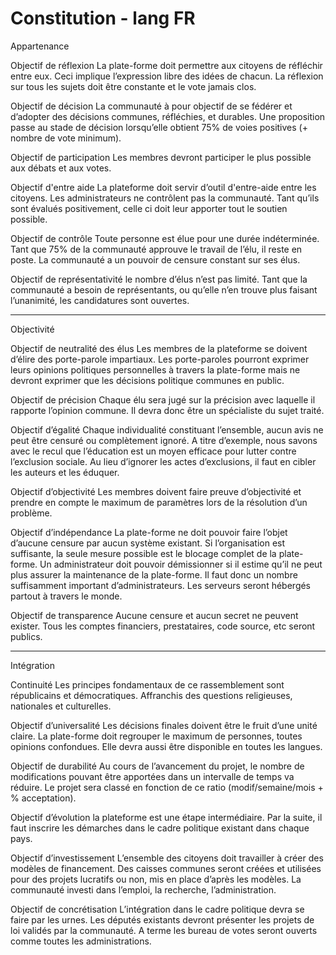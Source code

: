 # Constitution - lang FR

Appartenance

Objectif de réflexion
La plate-forme doit permettre aux citoyens de réfléchir entre eux. Ceci implique l’expression libre des idées de chacun. La réflexion sur tous les sujets doit être constante et le vote jamais clos.

Objectif de décision
La communauté à pour objectif de se fédérer et d’adopter des décisions communes, réfléchies, et durables. Une proposition passe au stade de décision lorsqu’elle obtient 75% de voies positives (+ nombre de vote minimum). 

Objectif de participation
Les membres devront participer le plus possible aux débats et aux votes.

Objectif d'entre aide
La plateforme doit servir d’outil d'entre-aide entre les citoyens. Les administrateurs ne contrôlent pas la communauté. Tant qu’ils sont évalués positivement, celle ci doit leur apporter tout le soutien possible.

Objectif de contrôle
Toute personne est élue pour une durée indéterminée. Tant que 75% de la communauté approuve le travail de l’élu, il reste en poste. La communauté a un pouvoir de censure constant sur ses élus. 

Objectif de représentativité
le nombre d’élus n’est pas limité. Tant que la communauté a besoin de représentants, ou qu’elle n’en trouve plus faisant l’unanimité, les candidatures sont ouvertes.


---


Objectivité

Objectif de neutralité des élus
Les membres de la plateforme se doivent d’élire des porte-parole impartiaux. Les porte-paroles pourront exprimer leurs opinions politiques personnelles à travers la plate-forme mais ne devront exprimer que les décisions politique communes en public.

Objectif de précision
Chaque élu sera jugé sur la précision avec laquelle il rapporte l’opinion commune. Il devra donc être un spécialiste du sujet traité.

Objectif d’égalité
Chaque individualité constituant l’ensemble, aucun avis ne peut être censuré ou complètement ignoré. A titre d’exemple, nous savons avec le recul que l’éducation est un moyen efficace pour lutter contre l’exclusion sociale. Au lieu d’ignorer les actes d’exclusions, il faut en cibler les auteurs et les éduquer.

Objectif d’objectivité
Les membres doivent faire preuve d’objectivité et prendre en compte le maximum de paramètres lors de la résolution d’un problème.

Objectif d’indépendance
La plate-forme ne doit pouvoir faire l’objet d’aucune censure par aucun système existant. Si l’organisation est suffisante, la seule mesure possible est le blocage complet de la plate-forme. Un administrateur doit pouvoir démissionner si il estime qu’il ne peut plus assurer la maintenance de la plate-forme. Il faut donc un nombre suffisamment important d’administrateurs. 
Les serveurs seront hébergés partout à travers le monde.

Objectif de transparence
Aucune censure et aucun secret ne peuvent exister. Tous les comptes financiers, prestataires, code source, etc seront publics.


---


Intégration

Continuité
Les principes fondamentaux de ce rassemblement sont républicains et démocratiques. Affranchis des questions religieuses, nationales et culturelles.

Objectif d’universalité
Les décisions finales doivent être le fruit d’une unité claire. La plate-forme doit regrouper le maximum de personnes, toutes opinions confondues. Elle devra aussi être disponible en toutes les langues.

Objectif de durabilité
Au cours de l’avancement du projet, le nombre de modifications pouvant être apportées dans un intervalle de temps va réduire. Le projet sera classé en fonction de ce ratio (modif/semaine/mois + % acceptation).

Objectif d’évolution
la plateforme est une étape intermédiaire. Par la suite, il faut inscrire les démarches dans le cadre politique existant dans chaque pays. 

Objectif d’investissement
L’ensemble des citoyens doit travailler à créer des modèles de financement. Des caisses communes seront créées et utilisées pour des projets lucratifs ou non, mis en place d’après les modèles. La communauté investi dans l’emploi, la recherche, l’administration.

Objectif de concrétisation
L’intégration dans le cadre politique devra se faire par les urnes. Les députés existants devront présenter les projets de loi validés par la communauté. A terme les bureau de votes seront ouverts comme toutes les administrations.
